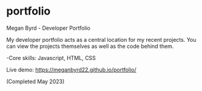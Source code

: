 # portfolio

Megan Byrd - Developer Portfolio

My developer portfolio acts as a central location for my recent projects. You can view the projects themselves as well as the code behind them.

-Core skills: Javascript, HTML, CSS

Live demo: https://meganbyrd22.github.io/portfolio/

(Completed May 2023)
